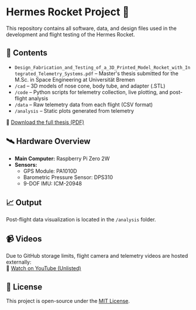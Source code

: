 # Hermes Rocket Project 🚀

This repository contains all software, data, and design files used in the development and flight testing of the Hermes Rocket.

## 📂 Contents

- `Design_Fabrication_and_Testing_of_a_3D_Printed_Model_Rocket_with_Integrated_Telemetry_Systems.pdf` – Master's thesis submitted for the M.Sc. in Space Engineering at Universität Bremen
- `/cad` – 3D models of nose cone, body tube, and adapter (.STL)
- `/code` – Python scripts for telemetry collection, live plotting, and post-flight analysis
- `/data` – Raw telemetry data from each flight (CSV format)
- `/analysis` – Static plots generated from telemetry

📄 [Download the full thesis (PDF)](./Design__Fabrication__and_Testing_of_a_3D_Printed_Model_Rocket_with_Integrated_Telemetry_Systems.pdf)

## 🛰️ Hardware Overview

- **Main Computer:** Raspberry Pi Zero 2W  
- **Sensors:**
  - GPS Module: PA1010D  
  - Barometric Pressure Sensor: DPS310  
  - 9-DOF IMU: ICM-20948 

## 📈 Output

Post-flight data visualization is located in the `/analysis` folder.

## 📹 Videos

Due to GitHub storage limits, flight camera and telemetry videos are hosted externally:  
🎥 [Watch on YouTube (Unlisted)](https://www.youtube.com/playlist?list=PLU9vdCkJsIVlVfhIgIDVsfnCWYGNboWbm)

## 📜 License

This project is open-source under the [MIT License](./LICENSE).
